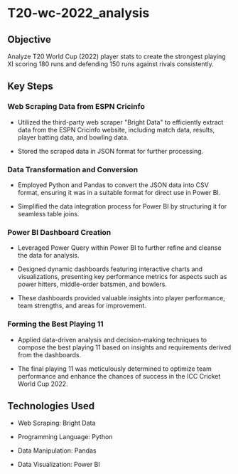 # T20-wc-2022_analysis

## Objective

Analyze T20 World Cup (2022) player stats to create the strongest playing XI scoring 180 runs and defending 150 runs against rivals consistently.

## Key Steps

### Web Scraping Data from ESPN Cricinfo

- Utilized the third-party web scraper "Bright Data" to efficiently extract data from the ESPN Cricinfo website, including match data, results, player batting data, and bowling data.

- Stored the scraped data in JSON format for further processing.

### Data Transformation and Conversion

- Employed Python and Pandas to convert the JSON data into CSV format, ensuring it was in a suitable format for direct use in Power BI.

- Simplified the data integration process for Power BI by structuring it for seamless table joins.

### Power BI Dashboard Creation

- Leveraged Power Query within Power BI to further refine and cleanse the data for analysis.

- Designed dynamic dashboards featuring interactive charts and visualizations, presenting key performance metrics for aspects such as power hitters, middle-order batsmen, and bowlers.

- These dashboards provided valuable insights into player performance, team strengths, and areas for improvement.

### Forming the Best Playing 11

- Applied data-driven analysis and decision-making techniques to compose the best playing 11 based on insights and requirements derived from the dashboards.

- The final playing 11 was meticulously determined to optimize team performance and enhance the chances of success in the ICC Cricket World Cup 2022.

## Technologies Used

- Web Scraping: Bright Data 

- Programming Language: Python

- Data Manipulation: Pandas

- Data Visualization: Power BI

